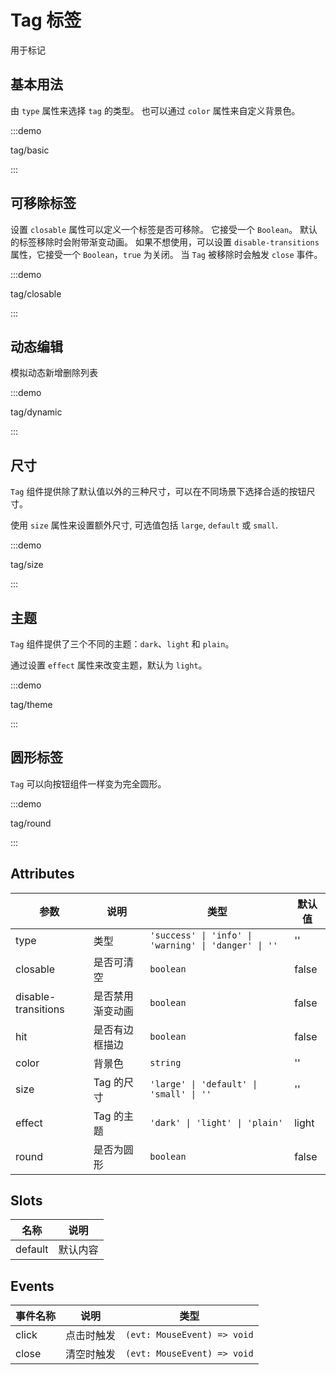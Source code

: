 # Tag 标签

用于标记

## 基本用法

由 `type` 属性来选择 `tag` 的类型。 也可以通过 `color` 属性来自定义背景色。

:::demo

tag/basic

:::

## 可移除标签

设置 `closable` 属性可以定义一个标签是否可移除。 它接受一个 `Boolean`。 默认的标签移除时会附带渐变动画。 如果不想使用，可以设置 `disable-transitions` 属性，它接受一个 `Boolean`，`true` 为关闭。 当 `Tag` 被移除时会触发 `close` 事件。

:::demo

tag/closable

:::

## 动态编辑

模拟动态新增删除列表

:::demo

tag/dynamic

:::

## 尺寸

`Tag` 组件提供除了默认值以外的三种尺寸，可以在不同场景下选择合适的按钮尺寸。

使用 `size` 属性来设置额外尺寸, 可选值包括 `large`, `default` 或 `small`.

:::demo

tag/size

:::

## 主题

`Tag` 组件提供了三个不同的主题：`dark`、`light` 和 `plain`。

通过设置 `effect` 属性来改变主题，默认为 `light`。

:::demo

tag/theme

:::

## 圆形标签

`Tag` 可以向按钮组件一样变为完全圆形。

:::demo

tag/round

:::

## Attributes

| 参数                | 说明             | 类型                                                 | 默认值 |
| ------------------- | ---------------- | ---------------------------------------------------- | ------ |
| type                | 类型             | `'success' \| 'info' \| 'warning' \| 'danger' \| ''` | ''     |
| closable            | 是否可清空       | `boolean`                                            | false  |
| disable-transitions | 是否禁用渐变动画 | `boolean`                                            | false  |
| hit                 | 是否有边框描边   | `boolean`                                            | false  |
| color               | 背景色           | `string`                                             | ''     |
| size                | Tag 的尺寸       | `'large' \| 'default' \| 'small' \| ''`              | ''     |
| effect              | Tag 的主题       | `'dark' \| 'light' \| 'plain'`                       | light  |
| round               | 是否为圆形       | `boolean`                                            | false  |

## Slots

| 名称    | 说明     |
| ------- | -------- |
| default | 默认内容 |

## Events

| 事件名称 | 说明       | 类型                        |
| -------- | ---------- | --------------------------- |
| click    | 点击时触发 | `(evt: MouseEvent) => void` |
| close    | 清空时触发 | `(evt: MouseEvent) => void` |
